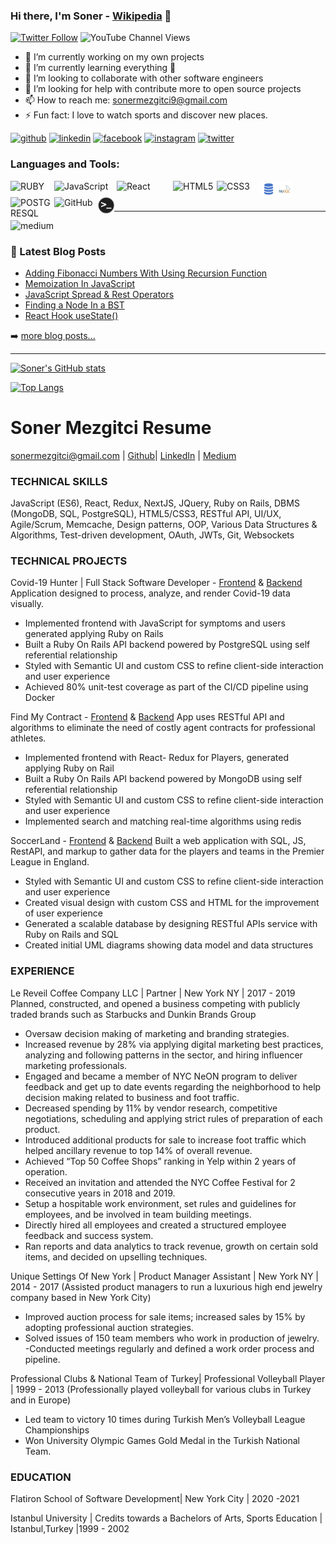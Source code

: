 ### Hi there, I'm Soner - [Wikipedia][website] 👋
[![Twitter Follow](https://img.shields.io/twitter/follow/sonermezgitci?color=1DA1F2&logo=twitter&style=for-the-badge)](https://twitter.com/intent/follow?original_referer=https%3A%2F%2Fgithub.com%2FcodeSTACKr&screen_name=sonermezgitci)
![YouTube Channel Views](https://img.shields.io/youtube/channel/views/UCzaH3S3RW1sdCc_tJFjBIPQ?style=social)
                     

- 🔭 I’m currently working on my own projects  
- 🌱 I’m currently learning everything 🤣 
- 👯 I’m looking to collaborate with other software engineers
- 🤔 I’m looking for help with contribute more to open source projects 
- 📫 How to reach me: sonermezgitci9@gmail.com 
- ⚡ Fun fact: I love to watch sports and discover new places. 



[<img src='https://cdn.jsdelivr.net/npm/simple-icons@3.0.1/icons/github.svg' alt='github' height='40'>](https://github.com/sonermezgitci)  [<img src='https://cdn.jsdelivr.net/npm/simple-icons@3.0.1/icons/linkedin.svg' alt='linkedin' height='40'>](https://www.linkedin.com/in/sonermezgitci/)  [<img src='https://cdn.jsdelivr.net/npm/simple-icons@3.0.1/icons/facebook.svg' alt='facebook' height='40'>](https://www.facebook.com/ssanders01)  [<img src='https://cdn.jsdelivr.net/npm/simple-icons@3.0.1/icons/instagram.svg' alt='instagram' height='40'>](https://www.instagram.com/sonermezgitci9/)  [<img src='https://cdn.jsdelivr.net/npm/simple-icons@3.0.1/icons/twitter.svg' alt='twitter' height='40'>](https://twitter.com/sonermezgitci)  


### Languages and Tools:


<img align="left" alt="RUBY" width="70px" src="https://img.shields.io/badge/Ruby-CC342D?style=for-the-badge&logo=ruby&logoColor=white" />
<img align="left" alt="JavaScript" width="100px" src="https://img.shields.io/badge/JavaScript-F7DF1E?style=for-the-badge&logo=javascript&logoColor=black" />
<img align="left" alt="React" width="90px" src="https://img.shields.io/badge/React-20232A?style=for-the-badge&logo=react&logoColor=61DAFB" />
<img align="left" alt="HTML5" width="70px" src="https://img.shields.io/badge/HTML5-E34F26?style=for-the-badge&logo=html5&logoColor=white" />
<img align="left" alt="CSS3" width="70px" src="https://img.shields.io/badge/CSS3-1572B6?style=for-the-badge&logo=css3&logoColor=white" />
<img align="left" alt="SQL" width="26px" src="https://raw.githubusercontent.com/github/explore/80688e429a7d4ef2fca1e82350fe8e3517d3494d/topics/sql/sql.png" />
<img align="left" alt="MySQL" width="26px" src="https://raw.githubusercontent.com/github/explore/80688e429a7d4ef2fca1e82350fe8e3517d3494d/topics/mysql/mysql.png"/>
<img align="left" alt="POSTGRESQL" width="70px" src="https://img.shields.io/badge/SQLite-07405E?style=for-the-badge&logo=sqlite&logoColor=white"
<img align="left" alt="Git" width="70px" src="https://raw.githubusercontent.com/github/explore/80688e429a7d4ef2fca1e82350fe8e3517d3494d/topics/git/git.png" />
<img align="left" alt="GitHub" width="70px" src="https://img.shields.io/badge/GitHub-100000?style=for-the-badge&logo=github&logoColor=white"/>
<img align="left" alt="Terminal" width="26px" src="https://raw.githubusercontent.com/github/explore/80688e429a7d4ef2fca1e82350fe8e3517d3494d/topics/terminal/terminal.png" />


<br />
<br />

---

![medium](https://img.shields.io/badge/Medium-12100E?style=for-the-badge&logo=medium&logoColor=white)
### 📕 Latest Blog Posts

<!-- BLOG-POST-LIST:START -->
- [Adding Fibonacci Numbers With Using Recursion Function](https://mezgitci9.medium.com/adding-fibonacci-numbers-with-using-recursion-function-6fe1cfdb0948)
- [Memoization In JavaScript](https://mezgitci9.medium.com/memoization-in-javascript-f76b335292ac)
- [JavaScript Spread & Rest Operators](https://mezgitci9.medium.com/javascspread-rest-operators-2435066f5fbf)
- [Finding a Node In a BST](https://mezgitci9.medium.com/finding-a-node-in-a-bst-64771a1c3536)
- [React Hook useState()](https://mezgitci9.medium.com/react-hook-usestate-5b0699ac3a)
<!-- BLOG-POST-LIST:END -->

➡️ [more blog posts...](https://mezgitci9.medium.com/)

---

[![Soner's GitHub stats](https://github-readme-stats.vercel.app/api?username=sonermezgitci&theme=chartreuse-dark&show_icons=true)](https://github.com/sonermezgitci/github-readme-stats)

[![Top Langs](https://github-readme-stats.vercel.app/api/top-langs/?username=sonermezgitci&theme=chartreuse-dark&show_icons=true)](https://github.com/anuraghazra/github-readme-stats)






[website]: https://en.wikipedia.org/wiki/Soner_Mezgit%C3%A7i
[twitter]: https://twitter.com/sonermezgitci
[instagram]:https://www.instagram.com/sonermezgitci9/
[linkedin]: https://www.linkedin.com/in/sonermezgitci/
[youtube]: https://www.youtube.com/channel/  

# Soner Mezgitci Resume
sonermezgitci@gmail.com | [Github](https://github.com/sonermezgitci)| [LinkedIn](https://www.linkedin.com/in/sonermezgitci/) | [Medium](https://mezgitci9.medium.com/)

### TECHNICAL SKILLS
JavaScript (ES6), React, Redux, NextJS, JQuery, Ruby on Rails, DBMS (MongoDB, SQL, PostgreSQL), HTML5/CSS3, RESTful API, UI/UX, Agile/Scrum, Memcache, Design patterns, OOP, Various Data Structures & Algorithms, Test-driven development, OAuth, JWTs, Git, Websockets

### TECHNICAL PROJECTS 
Covid-19 Hunter | Full Stack Software Developer - [Frontend](https://github.com/sonermezgitci/covid19-frontend) & [Backend](https://github.com/sonermezgitci/covid19-backend) 
Application designed to process, analyze, and render Covid-19 data visually. 
- Implemented frontend with JavaScript for symptoms and users generated applying Ruby on Rails
- Built a Ruby On Rails API backend powered by PostgreSQL using self referential relationship
- Styled with Semantic UI and custom CSS to refine client-side interaction and user experience
- Achieved 80% unit-test coverage as part of the CI/CD pipeline using Docker


Find My Contract - [Frontend](https://github.com/sonermezgitci/findmycontract-frontend) & [Backend](https://github.com/sonermezgitci/FindMyContract)
App uses RESTful API and algorithms to eliminate the need of costly agent contracts for professional athletes. 
- Implemented frontend with React- Redux for Players, generated applying Ruby on Rail
- Built a Ruby On Rails API backend powered by MongoDB using self referential relationship 
- Styled with Semantic UI and custom CSS to refine client-side interaction and user experience 
- Implemented search and matching real-time algorithms using redis 



SoccerLand - [Frontend]() & [Backend](https://github.com/sonermezgitci/FindMyContract_backend) 
Built a web application with SQL, JS, RestAPI, and markup to gather data for the players and teams in the Premier League in England. 
- Styled with Semantic UI and custom CSS to refine client-side interaction and user experience
- Created visual design with custom CSS and HTML for the improvement of user experience 
- Generated a scalable database by designing RESTful APIs service with Ruby on Rails and SQL
- Created initial UML diagrams showing data model and data structures


### EXPERIENCE
Le Reveil Coffee Company LLC | Partner | New York NY | 2017 - 2019
Planned, constructed, and opened a business competing with publicly traded brands such as Starbucks and Dunkin Brands Group
- Oversaw decision making of marketing and branding strategies.
- Increased revenue by 28% via applying digital marketing best practices, analyzing and following patterns in the sector, and hiring influencer marketing professionals.
- Engaged and became a member of NYC NeON program to deliver feedback and get up to date events regarding the neighborhood to help decision making related to business and foot traffic.
- Decreased spending by 11% by vendor research, competitive negotiations, scheduling and applying strict rules of preparation of each product.
- Introduced additional products for sale to increase foot traffic which helped ancillary revenue to top 14% of overall revenue.
- Achieved “Top 50 Coffee Shops” ranking in Yelp within 2 years of operation.
- Received an invitation and attended the NYC Coffee Festival for 2 consecutive years in 2018 and 2019.
- Setup a hospitable work environment, set rules and guidelines for employees, and be involved in team building meetings.
- Directly hired all employees and created a structured employee feedback and success system.
- Ran reports and data analytics to track revenue, growth on certain sold items, and decided on upselling techniques.

Unique Settings Of New York | Product Manager Assistant | New York NY | 2014 - 2017
(Assisted product managers to run a luxurious high end jewelry company based in New York City)
- Improved auction process for sale items; increased sales by 15% by adopting professional auction strategies. 
- Solved issues of 150 team members who work in production of jewelry. 
-Conducted meetings regularly and defined a work order process and pipeline.

Professional Clubs & National Team of Turkey| Professional Volleyball Player | 1999 - 2013
(Professionally played volleyball for various clubs in Turkey and in Europe) 
- Led team to victory 10 times during Turkish Men’s Volleyball League Championships 
- Won University Olympic Games Gold Medal in the Turkish National Team.

### EDUCATION

Flatiron School of Software Development| New York City | 2020 -2021

Istanbul University | Credits towards a Bachelors of Arts, Sports Education | Istanbul,Turkey |1999 - 2002
